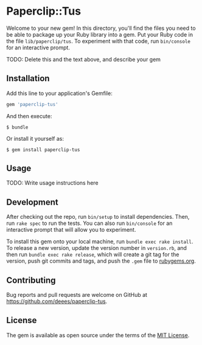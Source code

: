 # Paperclip::Tus

Welcome to your new gem! In this directory, you'll find the files you need to be able to package up your Ruby library into a gem. Put your Ruby code in the file `lib/paperclip/tus`. To experiment with that code, run `bin/console` for an interactive prompt.

TODO: Delete this and the text above, and describe your gem

## Installation

Add this line to your application's Gemfile:

```ruby
gem 'paperclip-tus'
```

And then execute:

    $ bundle

Or install it yourself as:

    $ gem install paperclip-tus

## Usage

TODO: Write usage instructions here

## Development

After checking out the repo, run `bin/setup` to install dependencies. Then, run `rake spec` to run the tests. You can also run `bin/console` for an interactive prompt that will allow you to experiment.

To install this gem onto your local machine, run `bundle exec rake install`. To release a new version, update the version number in `version.rb`, and then run `bundle exec rake release`, which will create a git tag for the version, push git commits and tags, and push the `.gem` file to [rubygems.org](https://rubygems.org).

## Contributing

Bug reports and pull requests are welcome on GitHub at https://github.com/deees/paperclip-tus.


## License

The gem is available as open source under the terms of the [MIT License](http://opensource.org/licenses/MIT).

